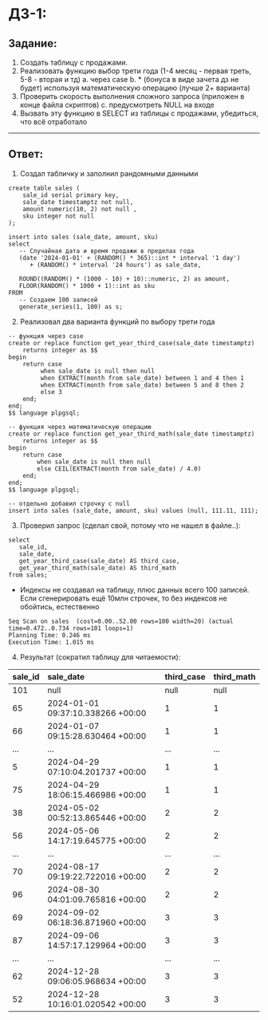 # ДЗ-1:

## Задание:

1. Создать таблицу с продажами.
2. Реализовать функцию выбор трети года (1-4 месяц - первая треть, 5-8 - вторая и тд)
   а. через case
   b. * (бонуса в виде зачета дз не будет) используя математическую операцию (лучше 2+ варианта)
3. Проверить скорость выполнения сложного запроса (приложен в конце файла скриптов)
   с. предусмотреть NULL на входе
4. Вызвать эту функцию в SELECT из таблицы с продажами, убедиться, что всё отработало

---

## Ответ:

1. Создал табличку и заполнил рандомными данными
```postgresql
create table sales (
    sale_id serial primary key,
    sale_date timestamptz not null,
    amount numeric(10, 2) not null ,
    sku integer not null
);

insert into sales (sale_date, amount, sku)
select
   -- Случайная дата и время продажи в пределах года
   (date '2024-01-01' + (RANDOM() * 365)::int * interval '1 day')
      + (RANDOM() * interval '24 hours') as sale_date,

   ROUND((RANDOM() * (1000 - 10) + 10)::numeric, 2) as amount,
   FLOOR(RANDOM() * 1000 + 1)::int as sku
FROM
   -- Создаем 100 записей
   generate_series(1, 100) as s;
```
2. Реализовал два варианта функций по выбору трети года
```postgresql
-- функция через case
create or replace function get_year_third_case(sale_date timestamptz)
    returns integer as $$
begin
    return case
         when sale_date is null then null
         when EXTRACT(month from sale_date) between 1 and 4 then 1
         when EXTRACT(month from sale_date) between 5 and 8 then 2
         else 3
    end;
end;
$$ language plpgsql;

-- функция через математическую операцию
create or replace function get_year_third_math(sale_date timestamptz)
    returns integer as $$
begin
    return case
        when sale_date is null then null
        else CEIL(EXTRACT(month from sale_date) / 4.0)
    end;
end;
$$ language plpgsql;

-- отдельно добавил строчку с null
insert into sales (sale_date, amount, sku) values (null, 111.11, 111); 
```
3. Проверил запрос (сделал свой, потому что не нашел в файле..):
```postgresql
select
   sale_id,
   sale_date,
   get_year_third_case(sale_date) AS third_case,
   get_year_third_math(sale_date) AS third_math
from sales;
```
- Индексы не создавал на таблицу, плюс данных всего 100 записей. Если сгенерировать ещё 10млн строчек, то без индексов не обойтись, естественно 
```text
Seq Scan on sales  (cost=0.00..52.00 rows=100 width=20) (actual time=0.472..0.734 rows=101 loops=1)
Planning Time: 0.246 ms
Execution Time: 1.015 ms
```
4. Результат (сократил таблицу для читаемости):

| sale\_id | sale\_date                        | third\_case | third\_math |
|:---------|:----------------------------------|:------------|:------------|
| 101      | null                              | null        | null        |
| 65       | 2024-01-01 09:37:10.338266 +00:00 | 1           | 1           |
| 66       | 2024-01-07 09:15:28.630464 +00:00 | 1           | 1           |
| ...      | ...                               | ...         | ...         |
| 5        | 2024-04-29 07:10:04.201737 +00:00 | 1           | 1           |
| 75       | 2024-04-29 18:06:15.466986 +00:00 | 1           | 1           |
| 38       | 2024-05-02 00:52:13.865446 +00:00 | 2           | 2           |
| 56       | 2024-05-06 14:17:19.645775 +00:00 | 2           | 2           |
| ...      | ...                               | ...         | ...         |
| 70       | 2024-08-17 09:19:22.722016 +00:00 | 2           | 2           |
| 96       | 2024-08-30 04:01:09.765816 +00:00 | 2           | 2           |
| 69       | 2024-09-02 06:18:36.871960 +00:00 | 3           | 3           |
| 87       | 2024-09-06 14:57:17.129964 +00:00 | 3           | 3           |
| ...      | ...                               | ...         | ...         |
| 62       | 2024-12-28 09:06:05.968634 +00:00 | 3           | 3           |
| 52       | 2024-12-28 10:16:01.020542 +00:00 | 3           | 3           |
